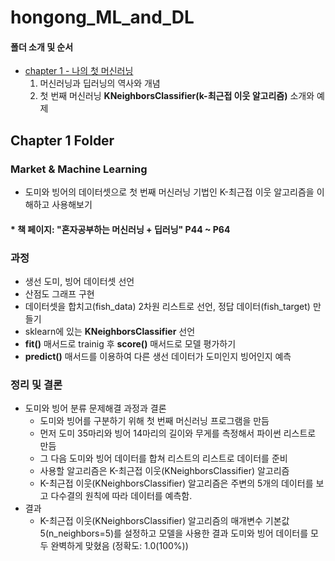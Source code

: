 # hongong_ML_and_DL
#### 폴더 소개 및 순서
- [chapter 1 - 나의 첫 머신러닝](https://github.com/Ki-Sung/hongong_ML_and_DL/tree/chap1)
  1) 머신러닝과 딥러닝의 역사와 개념
  2) 첫 번째 머신러닝 **KNeighborsClassifier(k-최근접 이웃 알고리즘)** 소개와 예제

## Chapter 1 Folder
### Market & Machine Learning
- 도미와 빙어의 데이터셋으로 첫 번째 머신러닝 기법인 K-최근접 이웃 알고리즘을 이해하고 사용해보기
#### * 책 페이지: "혼자공부하는 머신러닝 + 딥러닝" P44 ~ P64
### 과정 
- 생선 도미, 빙어 데이터셋 선언 
- 산점도 그래프 구현
- 데이터셋을 합치고(fish_data) 2차원 리스트로 선언, 정답 데이터(fish_target) 만들기 
- sklearn에 있는 **KNeighborsClassifier** 선언
- **fit()** 매서드로 trainig 후 **score()** 매서드로 모델 평가하기 
- **predict()** 매서드를 이용하여 다른 생선 데이터가 도미인지 빙어인지 예측
### 정리 및 결론
- 도미와 빙어 분류 문제해결 과정과 결론
  - 도미와 빙어를 구분하기 위해 첫 번째 머신러닝 프로그램을 만듬
  - 먼저 도미 35마리와 빙어 14마리의 길이와 무게를 측정해서 파이썬 리스트로 만듬
  - 그 다음 도미와 빙어 데이터를 합쳐 리스트의 리스트로 데이터를 준비
  - 사용할 알고리즘은 K-최근접 이웃(KNeighborsClassifier) 알고리즘
  - K-최근접 이웃(KNeighborsClassifier) 알고리즘은 주변의 5개의 데이터를 보고 다수결의 원칙에 따라 데이터를 예측함.
- 결과
  - K-최근접 이웃(KNeighborsClassifier) 알고리즘의 매개변수 기본값 5(n_neighbors=5)를 설정하고 모델을 사용한 결과 도미와 빙어 데이터를 모두 완벽하게 맞혔음 (정확도: 1.0(100%))
